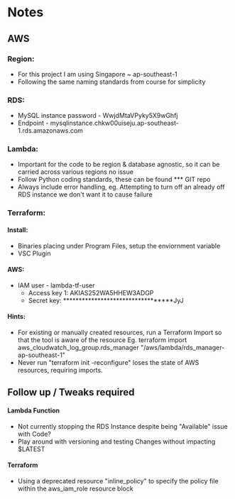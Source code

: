 # Notes
## AWS
### Region: 
  - For this project I am using Singapore ~ ap-southeast-1
  - Following the same naming standards from course for simplicity

### RDS:
  - MySQL instance password - WwjdMtaVPyky5X9wGhfj
  - Endpoint - mysqlinstance.chkw00uiseju.ap-southeast-1.rds.amazonaws.com

### Lambda:
  - Important for the code to be region & database agnostic, so it can be carried across various regions no issue
  - Follow Python coding standards, these can be found *** GIT repo
  - Always include error handling, eg. Attempting to turn off an already off RDS instance we don't want it to cause failure

### Terraform:
#### Install:
  - Binaries placing under Program Files, setup the enviornment variable <PATH>
  - VSC Plugin
#### AWS:
  - IAM user - lambda-tf-user
    - Access key 1: AKIAS252WA5HHEW3ADGP 
    - Secret key: **********************************JyJ
#### Hints:
  - For existing or manually created resources, run a Terraform Import so that the tool is aware of the resource Eg. terraform import aws_cloudwatch_log_group.rds_manager "/aws/lambda/rds_manager-ap-southeast-1"
  - Never run "terraform init -reconfigure" loses the state of AWS resources, requiring imports.

## Follow up / Tweaks required

#### Lambda Function
  - Not currently stopping the RDS Instance despite being "Available" issue with Code?
  - Play around with versioning and testing Changes without impacting $LATEST

#### Terraform 
  - Using a deprecated resource "inline_policy" to specify the policy file within the aws_iam_role resource block



    